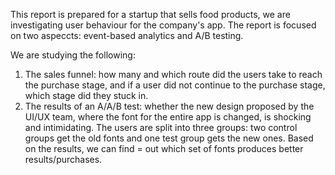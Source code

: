 This report is prepared for a startup that sells food products, we are investigating user behaviour for the company's app. The report is focused on two aspeccts: event-based analytics and A/B testing.

We are studying the following:
1. The sales funnel: how many and which route did the users take to reach the purchase stage, and if a user did not continue to the purchase stage, which stage did they stuck in.
2. The results of an A/A/B test: whether the new design proposed by the UI/UX team, where the font for the entire app is changed, is shocking and intimidating. The users are split into three groups: two control groups get the old fonts and one test group gets the new ones. Based on the results, we can find = out which set of fonts produces better results/purchases.